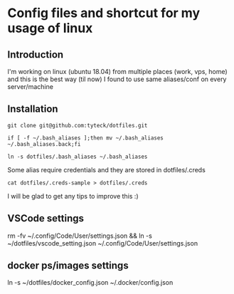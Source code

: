 # Config files and shortcut for my usage of linux

## Introduction
I'm working on linux (ubuntu 18.04) from multiple places (work, vps, home) and 
this is the best way (til now) I found to use same aliases/conf on every 
server/machine 

## Installation 

```
git clone git@github.com:tyteck/dotfiles.git

if [ -f ~/.bash_aliases ];then mv ~/.bash_aliases ~/.bash_aliases.back;fi

ln -s dotfiles/.bash_aliases ~/.bash_aliases
```


Some alias require credentials and they are stored in dotfiles/.creds
```
cat dotfiles/.creds-sample > dotfiles/.creds
```
I will be glad to get any tips to improve this :)


## VSCode settings
rm -fv ~/.config/Code/User/settings.json && ln -s ~/dotfiles/vscode_setting.json ~/.config/Code/User/settings.json


## docker ps/images settings
ln -s ~/dotfiles/docker_config.json ~/.docker/config.json

